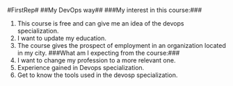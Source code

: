 #FirstRep#
##My DevOps way##
###My interest in this course:###
1.	This course is free and can give me an idea of the devops specialization.
2.	I want to update my education.
3.	The course gives the prospect of employment in an organization located in my city.
###What am I expecting from the course:###
1.	I want to change my profession to a more relevant one.
2.	Experience gained in Devops specialization.
3.	Get to know the tools used in the devosp specialization.
